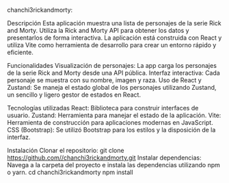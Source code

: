 chanchi3rickandmorty:

Descripción
Esta aplicación muestra una lista de personajes de la serie Rick and Morty. Utiliza la Rick and Morty API para obtener los datos y presentarlos de forma interactiva. La aplicación está construida con React y utiliza Vite como herramienta de desarrollo para crear un entorno rápido y eficiente.

Funcionalidades
Visualización de personajes: La app carga los personajes de la serie Rick and Morty desde una API pública.
Interfaz interactiva: Cada personaje se muestra con su nombre, imagen y raza.
Uso de React y Zustand: Se maneja el estado global de los personajes utilizando Zustand, un sencillo y ligero gestor de estados en React.

Tecnologías utilizadas
React: Biblioteca para construir interfaces de usuario.
Zustand: Herramienta para manejar el estado de la aplicación.
Vite: Herramienta de construcción para aplicaciones modernas en JavaScript.
CSS (Bootstrap): Se utilizó Bootstrap para los estilos y la disposición de la interfaz.

Instalación
Clonar el repositorio:
git clone https://github.com//chanchi3rickandmorty.git
Instalar dependencias:
Navega a la carpeta del proyecto e instala las dependencias utilizando npm o yarn.
cd chanchi3rickandmorty
npm install
